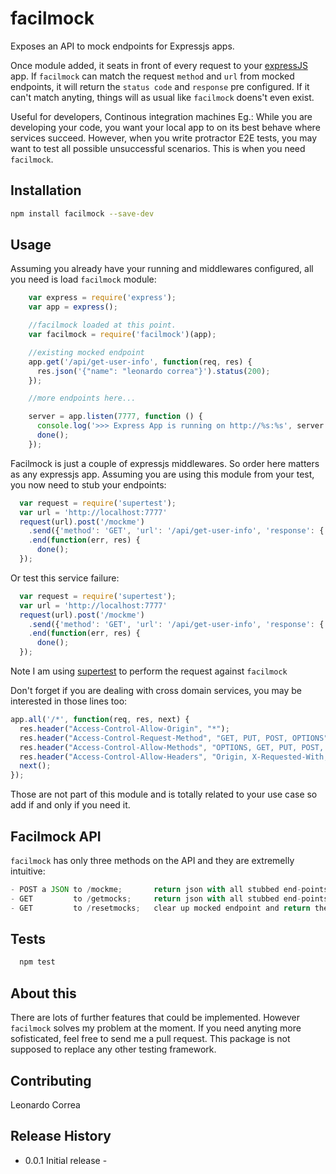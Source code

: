 
facilmock
=========

Exposes an API to mock endpoints for Expressjs apps.

Once module added, it seats in front of every request to your [expressJS](http://expressjs.com/) app.
If `facilmock` can match the request `method` and `url` from mocked endpoints, it will return the `status code` and `response` pre configured.
If it can't match anyting, things will as usual like `facilmock` doens't even exist.


Useful for developers, Continous integration machines
Eg.:
While you are developing your code, you want your local app to on its best behave where services succeed.
However, when you write protractor E2E tests, you may want to test all possible unsuccessful scenarios. This is when you need `facilmock`.


## Installation

```sh
npm install facilmock --save-dev
```

## Usage


Assuming you already have your running and middlewares configured, all you need is load `facilmock` module:

```js
    var express = require('express');
    var app = express();

    //facilmock loaded at this point.
    var facilmock = require('facilmock')(app);

    //existing mocked endpoint
    app.get('/api/get-user-info', function(req, res) {
      res.json('{"name": "leonardo correa"}').status(200);
    });

    //more endpoints here...

    server = app.listen(7777, function () {
      console.log('>>> Express App is running on http://%s:%s', server.address().address, server.address().port);
      done();
    });
```

Facilmock is just a couple of expressjs middlewares. So order here matters as any expressjs app.
Assuming you are using this module from your test, you now need to stub your endpoints:

```js
  var request = require('supertest');
  var url = 'http://localhost:7777'
  request(url).post('/mockme')
    .send({'method': 'GET', 'url': '/api/get-user-info', 'response': {'code': '200', 'content': {'name': 'some other name'} } })
    .end(function(err, res) {
      done();
  });
```

Or test this service failure:

```js
  var request = require('supertest');
  var url = 'http://localhost:7777'
  request(url).post('/mockme')
    .send({'method': 'GET', 'url': '/api/get-user-info', 'response': {'code': '400', 'content': 'invalid request or server is down' } })
    .end(function(err, res) {
      done();
  });
```
Note I am using [supertest](https://github.com/tj/supertest) to perform the request against `facilmock`


Don't forget if you are dealing with cross domain services, you may be interested in those lines too:
```js
app.all('/*', function(req, res, next) {
  res.header("Access-Control-Allow-Origin", "*");
  res.header("Access-Control-Request-Method", "GET, PUT, POST, OPTIONS");
  res.header("Access-Control-Allow-Methods", "OPTIONS, GET, PUT, POST, DELETE");
  res.header("Access-Control-Allow-Headers", "Origin, X-Requested-With, Content-Type, Accept");
  next();
});
```

Those are not part of this module and is totally related to your use case so add if and only if you need it.


## Facilmock API
`facilmock` has only three methods on the API and they are extremelly intuitive:
```js
- POST a JSON to /mockme;       return json with all stubbed end-points.
- GET         to /getmocks;     return json with all stubbed end-points.
- GET         to /resetmocks;   clear up mocked endpoint and return the current adn empty json object.
```

## Tests

```js
  npm test
```

## About this

There are lots of further features that could be implemented. However `facilmock` solves my problem at the moment.
If you need anyting more sofisticated, feel free to send me a pull request. This package is not supposed to replace any other testing framework. 

## Contributing


Leonardo Correa

## Release History

* 0.0.1 Initial release -
